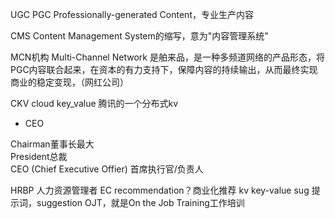 UGC
PGC Professionally-generated Content，专业生产内容

CMS Content Management System的缩写，意为"内容管理系统"

MCN机构 Multi-Channel Network 是舶来品，是一种多频道网络的产品形态，将PGC内容联合起来，在资本的有力支持下，保障内容的持续输出，从而最终实现商业的稳定变现，（网红公司）

CKV cloud key_value 腾讯的一个分布式kv
* CEO


Chairman董事长最大  
President总裁  
CEO (Chief Executive Offier) 首席执行官/负责人  

HRBP 人力资源管理者
EC recommendation？商业化推荐
kv key-value
sug 提示词，suggestion
OJT，就是On the Job Training工作培训